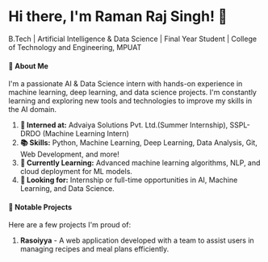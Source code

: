 <h1>Hi there, I'm Raman Raj Singh! 👋</h1>
B.Tech | Artificial Intelligence & Data Science | Final Year Student | College of Technology and Engineering, MPUAT

<h4>🚀 About Me</h4>
I'm a passionate AI & Data Science intern with hands-on experience in machine learning, deep learning, and data science projects. I'm constantly learning and exploring new tools and technologies to improve my skills in the AI domain.
<ol>
<li><b>💼 Interned at:</b> Advaiya Solutions Pvt. Ltd.(Summer Internship), SSPL-DRDO (Machine Learning Intern)</li>
<li><b>📚 Skills:</b> Python, Machine Learning, Deep Learning, Data Analysis, Git, Web Development, and more!</li>
<li><b>🌱 Currently Learning:</b> Advanced machine learning algorithms, NLP, and cloud deployment for ML models.</li>
<li><b>👀 Looking for:</b> Internship or full-time opportunities in AI, Machine Learning, and Data Science.</li>
<!--<li >🔗 Portfolio: [Coming Soon!]</li>--></ol>
<!--🛠️ Skills and Tools
Programming Languages
Python, JavaScript
Libraries & Frameworks
Machine Learning: scikit-learn, TensorFlow, Keras
Data Analysis: Pandas, NumPy, Matplotlib, Seaborn
Web Development: HTML, CSS, JavaScript
Tools & Platforms
Version Control: Git & GitHub
Cloud: Google Cloud Platform
Others: Jupyter Notebook, VS Code
📈 GitHub Stats

🔗 Connect with Me
LinkedIn: linkedin.com/in/your-profile
Email: ramanrajsingh07@gmail.com
-->
<!--Tally with this link-"https://chatgpt.com/share/672e0d24-542c-8003-89d1-37416b014a03"-->

<h4>🌟 Notable Projects</h4>
Here are a few projects I'm proud of:

1. **Rasoiyya** - A web application developed with a team to assist users in managing recipes and meal plans efficiently.


